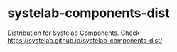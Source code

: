 # systelab-components-dist
Distribution for Systelab Components. Check https://systelab.github.io/systelab-components-dist/
